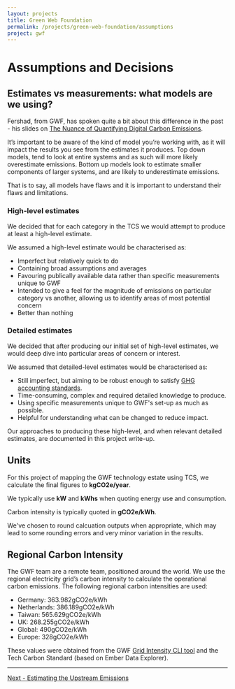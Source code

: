 ```yaml
---
layout: projects
title: Green Web Foundation
permalink: /projects/green-web-foundation/assumptions
project: gwf
---
```


# Assumptions and Decisions

## Estimates vs measurements: what models are we using?

Fershad, from GWF, has spoken quite a bit about this difference in the past - his slides on [The Nuance of Quantifying Digital Carbon Emissions](https://www.thegreenwebfoundation.org/news/speaking-about-green-it-in-asia-green-io-conference-singapore-and-more/).

It’s important to be aware of the kind of model you’re working with, as it will impact the results you see from the estimates it produces. Top down models, tend to look at entire systems and as such will more likely overestimate emissions. Bottom up models look to estimate smaller components of larger systems, and are likely to underestimate emissions. 

That is to say, all models have flaws and it is important to understand their flaws and limitations.

### High-level estimates

We decided that for each category in the TCS we would attempt to produce at least a high-level estimate.

We assumed a high-level estimate would be characterised as:

- Imperfect but relatively quick to do
- Containing broad assumptions and averages
- Favouring publically available data rather than specific measurements unique to GWF
- Intended to give a feel for the magnitude of emissions on particular category vs another, allowing us to identify areas of most potential concern
- Better than nothing

### Detailed estimates

We decided that after producing our initial set of high-level estimates, we would deep dive into particular areas of concern or interest.

We assumed that detailed-level estimates would be characterised as:

- Still imperfect, but aiming to be robust enough to satisfy [GHG accounting standards](https://ghgprotocol.org/sites/default/files/standards/Scope3_Calculation_Guidance_0.pdf).
- Time-consuming, complex and required detailed knowledge to produce.
- Using specific measurements unique to GWF's set-up as much as possible.
- Helpful for understanding what can be changed to reduce impact.

Our approaches to producing these high-level, and when relevant detailed estimates, are documented in this project write-up.


## Units

For this project of mapping the GWF technology estate using TCS, we calculate the final figures to **kgCO2e/year**. 

We typically use **kW** and **kWhs** when quoting energy use and consumption. 

Carbon intensity is typically quoted in **gCO2e/kWh**.

We've chosen to round calcuation outputs when appropriate, which may lead to some rounding errors and very minor variation in the results.

## Regional Carbon Intensity

The GWF team are a remote team, positioned around the world. We use the regional electricity grid’s carbon intensity to calculate the operational carbon emissions. The following regional carbon intensities are used:
- Germany: 363.982gCO2e/kWh
- Netherlands: 386.189gCO2e/kWh
- Taiwan: 565.629gCO2e/kWh
- UK: 268.255gCO2e/kWh
- Global: 490gCO2e/kWh
- Europe: 328gCO2e/kWh

These values were obtained from the GWF [Grid Intensity CLI tool](https://developers.thegreenwebfoundation.org/grid-intensity-cli/overview/) and the Tech Carbon Standard (based on Ember Data Explorer).

---
[Next - Estimating the Upstream Emissions](upstream)